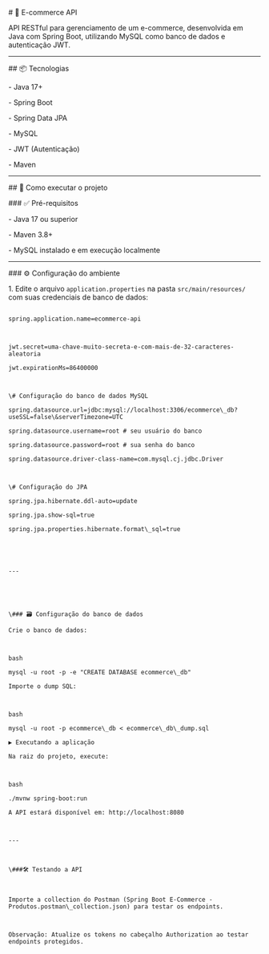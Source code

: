 \# 🛒 E-commerce API



API RESTful para gerenciamento de um e-commerce, desenvolvida em Java com Spring Boot, utilizando MySQL como banco de dados e autenticação JWT.



---



\## 📦 Tecnologias



\- Java 17+

\- Spring Boot

\- Spring Data JPA

\- MySQL

\- JWT (Autenticação)

\- Maven



---



\## 🚀 Como executar o projeto



\### ✅ Pré-requisitos



\- Java 17 ou superior

\- Maven 3.8+

\- MySQL instalado e em execução localmente



---



\### ⚙️ Configuração do ambiente



1\. Edite o arquivo `application.properties` na pasta `src/main/resources/` com suas credenciais de banco de dados:



```properties

spring.application.name=ecommerce-api



jwt.secret=uma-chave-muito-secreta-e-com-mais-de-32-caracteres-aleatoria

jwt.expirationMs=86400000



\# Configuração do banco de dados MySQL

spring.datasource.url=jdbc:mysql://localhost:3306/ecommerce\_db?useSSL=false\&serverTimezone=UTC

spring.datasource.username=root # seu usuário do banco

spring.datasource.password=root # sua senha do banco

spring.datasource.driver-class-name=com.mysql.cj.jdbc.Driver



\# Configuração do JPA

spring.jpa.hibernate.ddl-auto=update

spring.jpa.show-sql=true

spring.jpa.properties.hibernate.format\_sql=true





---





\### 🗃️ Configuração do banco de dados

Crie o banco de dados:



bash

mysql -u root -p -e "CREATE DATABASE ecommerce\_db"

Importe o dump SQL:



bash

mysql -u root -p ecommerce\_db < ecommerce\_db\_dump.sql

▶️ Executando a aplicação

Na raiz do projeto, execute:



bash

./mvnw spring-boot:run

A API estará disponível em: http://localhost:8080



---



\###🛠️ Testando a API



Importe a collection do Postman (Spring Boot E-Commerce - Produtos.postman\_collection.json) para testar os endpoints.



Observação: Atualize os tokens no cabeçalho Authorization ao testar endpoints protegidos.

